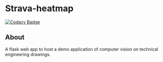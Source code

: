 # Strava-heatmap
[![Codacy Badge](https://api.codacy.com/project/badge/Grade/a114a2f0bd3a46e88e9b47c123377ae2)](https://www.codacy.com?utm_source=github.com&amp;utm_medium=referral&amp;utm_content=rafaelschlatter/engineering-drawing-flask&amp;utm_campaign=Badge_Grade)

## About
A flask web app to host a demo application of computer vision on technical engineering drawings.
